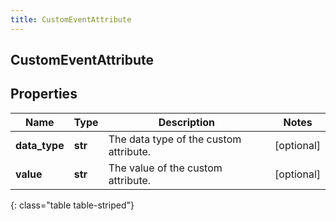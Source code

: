 ```yaml
---
title: CustomEventAttribute
---
```

## CustomEventAttribute

## Properties

|Name | Type | Description | Notes|
|------------ | ------------- | ------------- | -------------|
| **data_type** | **str** | The data type of the custom attribute. | [optional] |
| **value** | **str** | The value of the custom attribute. | [optional] |
{: class="table table-striped"}


